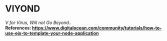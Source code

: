 # VIYOND 
_V for Virus, Will not Go Beyond.._ <br>
__References: https://www.digitalocean.com/community/tutorials/how-to-use-ejs-to-template-your-node-application__
